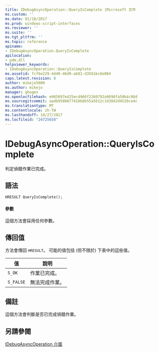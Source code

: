 ```yaml
---
title: IDebugAsyncOperation::QueryIsComplete |Microsoft 文件
ms.custom: ''
ms.date: 01/18/2017
ms.prod: windows-script-interfaces
ms.reviewer: ''
ms.suite: ''
ms.tgt_pltfrm: ''
ms.topic: reference
apiname:
- IDebugAsyncOperation.QueryIsComplete
apilocation:
- pdm.dll
helpviewer_keywords:
- IDebugAsyncOperation::QueryIsComplete
ms.assetid: fcf6e229-4d40-46d9-ab81-d3561bc8e084
caps.latest.revision: 8
author: mikejo5000
ms.author: mikejo
manager: ghogen
ms.openlocfilehash: e985697e425ec4966f2260792a9698fa50b4c98d
ms.sourcegitcommit: aadb9588877418b8b55a5612c1d3842d4520ca4c
ms.translationtype: MT
ms.contentlocale: zh-TW
ms.lasthandoff: 10/27/2017
ms.locfileid: "24725658"
---
```

# <a name="idebugasyncoperationqueryiscomplete"></a>IDebugAsyncOperation::QueryIsComplete
判定偵錯作業已完成。  
  
## <a name="syntax"></a>語法  
  
```  
HRESULT QueryIsComplete();  
```  
  
#### <a name="parameters"></a>參數  
 這個方法會採用任何參數。  
  
## <a name="return-value"></a>傳回值  
 方法會傳回 `HRESULT`。 可能的值包括 (但不限於) 下表中的這些值。  
  
|值|說明|  
|-----------|-----------------|  
|`S_OK`|作業已完成。|  
|`S_FALSE`|無法完成作業。|  
  
## <a name="remarks"></a>備註  
 這個方法會判斷是否已完成偵錯作業。  
  
## <a name="see-also"></a>另請參閱  
 [IDebugAsyncOperation 介面](../../winscript/reference/idebugasyncoperation-interface.md)
